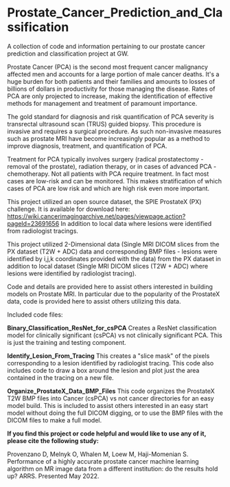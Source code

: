 # Prostate_Cancer_Prediction_and_Classification
A collection of code and information pertaining to our prostate cancer prediction and classification project at GW.

Prostate Cancer (PCA) is the second most frequent cancer malignancy affected men and accounts for a  large portion of male cancer deaths. It's a huge burden for both patients and their families and amounts to losses of billions of dollars in productivity for those managing the disease. Rates of PCA are only projected to increase, making the identification of effective methods for management and treatment of paramount importance. 

The gold standard for diagnosis and risk quantification of PCA severity is transrectal ultrasound scan (TRUS) guided biopsy. This procedure is invasive and requires a surgical procedure. As such non-invasive measures such as prostate MRI have become increasingly popular as a method to improve diagnosis, treatment, and quantification of PCA. 

Treatment for PCA typically involves surgery (radical prostatectomy - removal of the prostate), radiation therapy, or in cases of advanced PCA - chemotherapy. Not all patients with PCA require treatment. In fact most cases are low-risk and can be monitored. This makes stratification of which cases of PCA are low risk and which are high risk even more important. 

This project utilized an open source dataset, the SPIE ProstateX (PX) challenge. It is available for download here: https://wiki.cancerimagingarchive.net/pages/viewpage.action?pageId=23691656 In addition to local data where lesions were identified from radiologist tracings. 

This project utilized 2-Dimensional data (Single MRI DICOM slices from the PX dataset (T2W + ADC) data and corresponding BMP files - lesions were identified by i,j,k coordinates provided with the data) from the PX dataset in addition to local dataset (Single MRI DICOM slices (T2W + ADC) where lesions were identified by radiologist tracing). 

Code and details are provided here to assist others interested in building models on Prostate MRI. In particular due to the popularity of the ProstateX data, code is provided here to assist others utilizing this data. 

Included code files:

**Binary_Classification_ResNet_for_csPCA**
Creates a ResNet classification model for clinically significant (csPCA) vs not clinically significant PCA. This is just the training and testing component. 

**Identify_Lesion_From_Tracing**
This creates a "slice mask" of the pixels corresponding to a lesion identified by radiologist tracing. This code also includes code to draw a box around the lesion and plot just the area contained in the tracing on a new file.

**Organize_ProstateX_Data_BMP_Files**
This code organizes the ProstateX T2W BMP files into Cancer (csPCA) vs not cancer directories for an easy model build. This is included to assist others interested in an easy start model without doing the full DICOM digging, or to use the BMP files with the DICOM files to make a full model. 

**If you find this project or code helpful and would like to use any of it, please cite the following study:**

Provenzano D, Melnyk O, Whalen M, Loew M, Haji-Momenian S. Performance of a highly accurate prostate cancer machine learning algorithm on MR image data from a different institution: do the results hold up? ARRS. Presented May 2022. 
